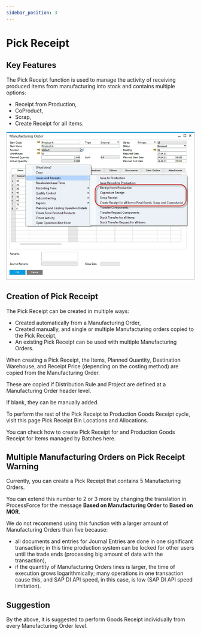 ```yaml
---
sidebar_position: 3
---
```


# Pick Receipt

## Key Features

The Pick Receipt function is used to manage the activity of receiving produced items from manufacturing into stock and contains multiple options:

- Receipt from Production,
- CoProduct,
- Scrap,
- Create Receipt for all Items.

![Receipt](./media/pick-receipt/receipt.webp)

## Creation of Pick Receipt

The Pick Receipt can be created in multiple ways:

- Created automatically from a Manufacturing Order,
- Created manually, and single or multiple Manufacturing orders copied to the Pick Receipt,
- An existing Pick Receipt can be used with multiple Manufacturing Orders.

When creating a Pick Receipt, the Items, Planned Quantity, Destination Warehouse, and Receipt Price (depending on the costing method) are copied from the Manufacturing Order.

These are copied if Distribution Rule and Project are defined at a Manufacturing Order header level.

If blank, they can be manually added.

To perform the rest of the Pick Receipt to Production Goods Receipt cycle, visit this page<!-- TODO: Add Link --> Pick Receipt Bin Locations and Allocations.

You can check how to create Pick Receipt for and Production Goods Receipt for Items managed by Batches here.

## Multiple Manufacturing Orders on Pick Receipt Warning

Currently, you can create a Pick Receipt that contains 5 Manufacturing Orders.

You can extend this number to 2 or 3 more by changing the translation in ProcessForce for the message **Based on Manufacturing Order** to **Based on MOR**.

We do not recommend using this function with a larger amount of Manufacturing Orders than five because:

- all documents and entries for Journal Entries are done in one significant transaction; in this time production system can be locked for other users until the trade ends (processing big amount of data with the transaction),
- if the quantity of Manufacturing Orders lines is larger, the time of execution grows logarithmically; many operations in one transaction cause this, and SAP DI API speed, in this case, is low (SAP DI API speed limitation).

## Suggestion

By the above, it is suggested to perform Goods Receipt individually from every Manufacturing Order level.
